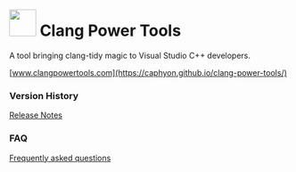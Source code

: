 
# <img src="docs/images/ClangPowerTools.png" height="48"> Clang Power Tools

A tool bringing clang-tidy magic to Visual Studio C++ developers.

[www.clangpowertools.com](https://caphyon.github.io/clang-power-tools/)

### Version History

[Release Notes](http://www.clangpowertools.com/CHANGELOG)

### FAQ

[Frequently asked questions](http://www.clangpowertools.com/QaA)
